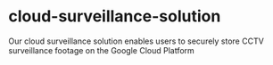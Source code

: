 # cloud-surveillance-solution
Our cloud surveillance solution enables users to securely store CCTV surveillance footage on the Google Cloud Platform
